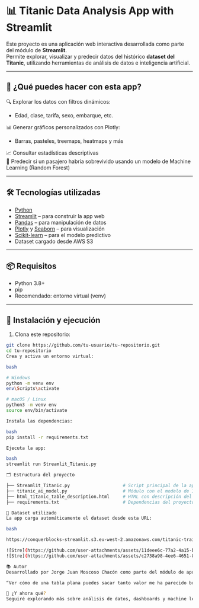 # 📊 Titanic Data Analysis App with Streamlit

Este proyecto es una aplicación web interactiva desarrollada como parte del módulo de **Streamlit**.  
Permite explorar, visualizar y predecir datos del histórico **dataset del Titanic**, utilizando herramientas de análisis de datos e inteligencia artificial.

---

## 🚀 ¿Qué puedes hacer con esta app?

🔍 Explorar los datos con filtros dinámicos:  
- Edad, clase, tarifa, sexo, embarque, etc.

📊 Generar gráficos personalizados con Plotly:  
- Barras, pasteles, treemaps, heatmaps y más

📈 Consultar estadísticas descriptivas  
🧠 Predecir si un pasajero habría sobrevivido usando un modelo de Machine Learning (Random Forest)

---

## 🛠️ Tecnologías utilizadas

- [Python](https://www.python.org/)  
- [Streamlit](https://streamlit.io/) – para construir la app web  
- [Pandas](https://pandas.pydata.org/) – para manipulación de datos  
- [Plotly](https://plotly.com/python/) y [Seaborn](https://seaborn.pydata.org/) – para visualización  
- [Scikit-learn](https://scikit-learn.org/) – para el modelo predictivo  
- Dataset cargado desde AWS S3

---

## 📦 Requisitos

- Python 3.8+
- pip
- Recomendado: entorno virtual (venv)

---

## 🔧 Instalación y ejecución

1. Clona este repositorio:

```bash
git clone https://github.com/tu-usuario/tu-repositorio.git
cd tu-repositorio
Crea y activa un entorno virtual:

bash

# Windows
python -m venv env
env\Scripts\activate

# macOS / Linux
python3 -m venv env
source env/bin/activate

Instala las dependencias:

bash
pip install -r requirements.txt

Ejecuta la app:

bash
streamlit run Streamlit_Titanic.py

🗂 Estructura del proyecto

├── Streamlit_Titanic.py                    # Script principal de la app
├── titanic_ai_model.py                     # Módulo con el modelo de IA
├── html_titanic_table_description.html     # HTML con descripción del dataset
├── requirements.txt                        # Dependencias del proyecto

📁 Dataset utilizado
La app carga automáticamente el dataset desde esta URL:

bash

https://conquerblocks-streamlit.s3.eu-west-2.amazonaws.com/titanic-train.csv

![Stre](https://github.com/user-attachments/assets/11deee6c-77a2-4a15-be20-e2ad7d95d5d7)
![Stre](https://github.com/user-attachments/assets/c2738a98-4ee6-4651-81f5-078d4cad8948)

📚 Autor
Desarrollado por Jorge Juan Moscoso Chacón como parte del módulo de aprendizaje de Streamlit en el Máster de Programación Full Stack de Conquer Block.

“Ver cómo de una tabla plana puedes sacar tanto valor me ha parecido brutal. Y lo visual y entendible que puede hacerse de una aburrida lista de datos es lo que más me ha sorprendido.”

🧠 ¿Y ahora qué?
Seguiré explorando más sobre análisis de datos, dashboards y machine learning. ¡Esto solo ha sido el comienzo!
